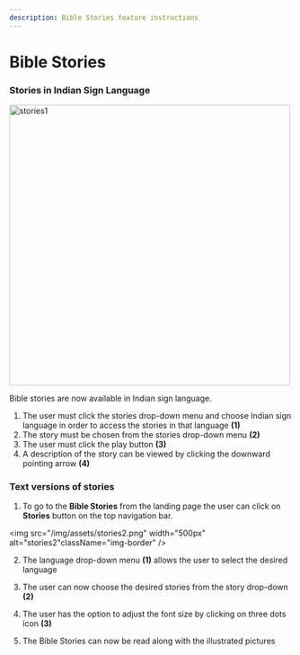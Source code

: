 ```yaml
---
description: Bible Stories feature instructions
---
```


# Bible Stories

### Stories in Indian Sign Language

<img src="/img/assets/stories1.png" width="500px" alt="stories1" className="img-border" />

Bible stories are now available in Indian sign language.
1. The user must click the stories drop-down menu and choose Indian sign language in order to access the stories in that language **(1)**
2. The story must be chosen from the stories drop-down menu **(2)**
3. The user must click the play button **(3)**
4. A description of the story can be viewed by clicking the downward pointing arrow **(4)**

### Text versions of stories

1. To go to the **Bible Stories** from the landing page the user can click on **Stories** button on the top navigation bar. 

<img src="/img/assets/stories2.png" width="500px" alt="stories2"className="img-border" />

2. The language drop-down menu **(1)** allows the user to select the desired language 

3. The user can now choose the desired stories from the story drop-down **(2)**

4. The user has the option to adjust the font size by clicking on three dots icon **(3)**

5. The Bible Stories can now be read along with the illustrated pictures 











